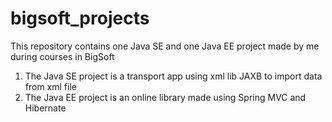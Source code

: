 # bigsoft_projects
This repository contains one Java SE and one Java EE project made by me during courses in BigSoft
1) The Java SE project is a transport app using xml lib JAXB to import data from xml file
2) The Java EE project is an online library made using Spring MVC and Hibernate

